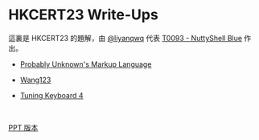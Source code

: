 # HKCERT23 Write-Ups



這裏是 HKCERT23 的題解，由 [@liyanqwq](//github.com/liyanqwq) 代表 [T0093 - NuttyShell Blue](//polyuctf.com) 作出。

- [Probably Unknown's Markup Language](./puml.md)

- [Wang123](./wang123.md)

- [Tuning Keyboard 4](./tuning-keyboard-4.md)

<br />

[PPT 版本](./slides/slides.pdf)